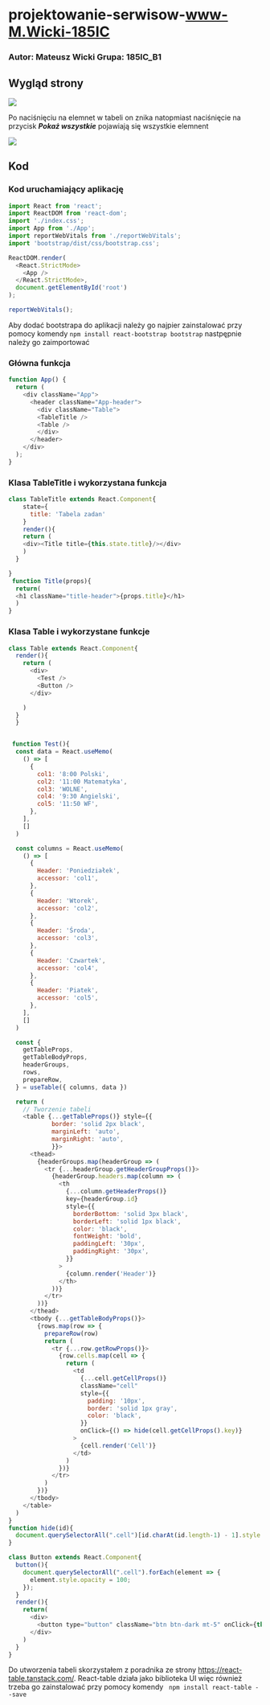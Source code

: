 # projektowanie-serwisow-www-M.Wicki-185IC

### Autor: Mateusz Wicki Grupa: 185IC_B1

## Wygląd strony 
![](https://github.com/Wicki07/projektowanie-serwisow-www-M.Wicki-185IC/blob/master/lab6/my-app/zrzuty/1.PNG)

Po naciśnięciu na elemnet w tabeli on znika natopmiast naciśnięcie na przycisk ***Pokaż wszystkie*** pojawiają się wszystkie elemnent

![](https://github.com/Wicki07/projektowanie-serwisow-www-M.Wicki-185IC/blob/master/lab6/my-app/zrzuty/1.PNG)

## Kod

### Kod uruchamiający aplikację
```javascript
import React from 'react';
import ReactDOM from 'react-dom';
import './index.css';
import App from './App';
import reportWebVitals from './reportWebVitals';
import 'bootstrap/dist/css/bootstrap.css';

ReactDOM.render(
  <React.StrictMode>
    <App />
  </React.StrictMode>,
  document.getElementById('root')
);

reportWebVitals();
```
Aby dodać bootstrapa do aplikacji należy go najpier zainstalować przy pomocy komendy `npm install react-bootstrap bootstrap` nastpępnie należy go zaimportować
### Główna funkcja

```javascript
function App() {
  return (
    <div className="App">
      <header className="App-header">
        <div className="Table">
        <TableTitle />
        <Table />
        </div>
      </header>
    </div>
  );
}
```
### Klasa TableTitle i wykorzystana funkcja

```javascript
class TableTitle extends React.Component{
    state={
      title: 'Tabela zadan'
    }
    render(){
    return (
    <div><Title title={this.state.title}/></div>
    )
  }

}
 function Title(props){
  return(
  <h1 className="title-header">{props.title}</h1>
  )
}
```
### Klasa Table i wykorzystane funkcje

```javascript
class Table extends React.Component{
  render(){
    return (
      <div>    
        <Test />
        <Button />
      </div>

    )
  }
  }


 function Test(){
  const data = React.useMemo(
    () => [
      {
        col1: '8:00 Polski',
        col2: '11:00 Matematyka',
        col3: 'WOLNE',
        col4: '9:30 Angielski',
        col5: '11:50 WF',
      },
    ],
    []
  )

  const columns = React.useMemo(
    () => [
      {
        Header: 'Poniedziałek',
        accessor: 'col1',
      },
      {
        Header: 'Wtorek',
        accessor: 'col2',
      },
      {
        Header: 'Środa',
        accessor: 'col3',
      },
      {
        Header: 'Czwartek',
        accessor: 'col4',
      },
      {
        Header: 'Piatek',
        accessor: 'col5',
      },
    ],
    []
  )

  const {
    getTableProps,
    getTableBodyProps,
    headerGroups,
    rows,
    prepareRow,
  } = useTable({ columns, data })

  return (
    // Tworzenie tabeli
    <table {...getTableProps()} style={{ 
            border: 'solid 2px black',
            marginLeft: 'auto',
            marginRight: 'auto',
            }}>
      <thead>
        {headerGroups.map(headerGroup => (
          <tr {...headerGroup.getHeaderGroupProps()}> 
            {headerGroup.headers.map(column => (
              <th
                {...column.getHeaderProps()}
                key={headerGroup.id}
                style={{
                  borderBottom: 'solid 3px black',
                  borderLeft: 'solid 1px black',
                  color: 'black',
                  fontWeight: 'bold',
                  paddingLeft: '30px',
                  paddingRight: '30px',
                }}
              >
                {column.render('Header')}
              </th>
            ))}
          </tr>
        ))}
      </thead>
      <tbody {...getTableBodyProps()}>
        {rows.map(row => {
          prepareRow(row)
          return (
            <tr {...row.getRowProps()}>
              {row.cells.map(cell => {
                return (
                  <td
                    {...cell.getCellProps()}
                    className="cell"
                    style={{
                      padding: '10px',
                      border: 'solid 1px gray',
                      color: 'black',
                    }}
                    onClick={() => hide(cell.getCellProps().key)}
                  >
                    {cell.render('Cell')}
                  </td>
                )
              })}
            </tr>
          )
        })}
      </tbody>
    </table>
  )
}
function hide(id){
  document.querySelectorAll(".cell")[id.charAt(id.length-1) - 1].style.opacity = 0;
}

class Button extends React.Component{
  button(){
    document.querySelectorAll(".cell").forEach(element => {
      element.style.opacity = 100;
    });
  }
  render(){
    return(
      <div>
        <button type="button" className="btn btn-dark mt-5" onClick={this.button}>Pokaż wyszystkie</button>
      </div>
    )
  }
}
```
Do utworzenia tabeli skorzystałem z poradnika ze strony https://react-table.tanstack.com/. React-table działa jako biblioteka UI więc również trzeba go zainstalować przy pomocy komendy ` npm install react-table --save`
